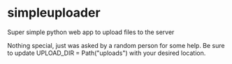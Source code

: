 # simpleuploader
Super simple python web app to upload files to the server

Nothing special, just was asked by a random person for some help. Be sure to update UPLOAD_DIR = Path("uploads") with your desired location.
